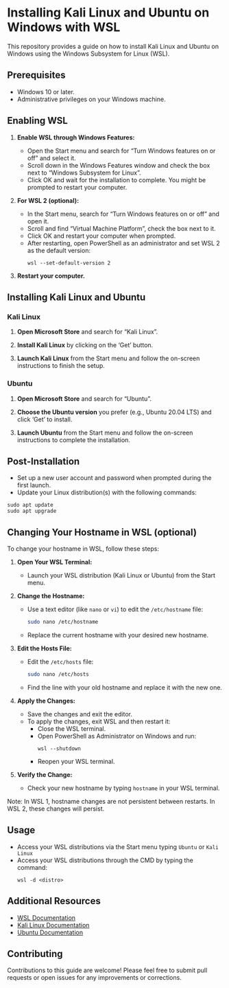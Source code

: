 # Installing Kali Linux and Ubuntu on Windows with WSL

This repository provides a guide on how to install Kali Linux and Ubuntu on Windows using the Windows Subsystem for Linux (WSL).

## Prerequisites

- Windows 10 or later.
- Administrative privileges on your Windows machine.

## Enabling WSL

1. **Enable WSL through Windows Features:**
   - Open the Start menu and search for “Turn Windows features on or off” and select it.
   - Scroll down in the Windows Features window and check the box next to “Windows Subsystem for Linux”.
   - Click OK and wait for the installation to complete. You might be prompted to restart your computer.

2. **For WSL 2 (optional):** 
   - In the Start menu, search for “Turn Windows features on or off” and open it.
   - Scroll and find “Virtual Machine Platform”, check the box next to it.
   - Click OK and restart your computer when prompted.
   - After restarting, open PowerShell as an administrator and set WSL 2 as the default version:
     ```
     wsl --set-default-version 2
     ```

3. **Restart your computer.**

## Installing Kali Linux and Ubuntu

### Kali Linux

1. **Open Microsoft Store** and search for “Kali Linux”.

2. **Install Kali Linux** by clicking on the ‘Get’ button.

3. **Launch Kali Linux** from the Start menu and follow the on-screen instructions to finish the setup.

### Ubuntu

1. **Open Microsoft Store** and search for “Ubuntu”.

2. **Choose the Ubuntu version** you prefer (e.g., Ubuntu 20.04 LTS) and click ‘Get’ to install.

3. **Launch Ubuntu** from the Start menu and follow the on-screen instructions to complete the installation.

## Post-Installation

- Set up a new user account and password when prompted during the first launch.
- Update your Linux distribution(s) with the following commands:
```
sudo apt update
sudo apt upgrade
```

## Changing Your Hostname in WSL (optional)

To change your hostname in WSL, follow these steps:

1. **Open Your WSL Terminal:**
   - Launch your WSL distribution (Kali Linux or Ubuntu) from the Start menu.

2. **Change the Hostname:**
   - Use a text editor (like `nano` or `vi`) to edit the `/etc/hostname` file:
     ```bash
     sudo nano /etc/hostname
     ```
   - Replace the current hostname with your desired new hostname.

3. **Edit the Hosts File:**
   - Edit the `/etc/hosts` file:
     ```bash
     sudo nano /etc/hosts
     ```
   - Find the line with your old hostname and replace it with the new one.

4. **Apply the Changes:**
   - Save the changes and exit the editor.
   - To apply the changes, exit WSL and then restart it:
     - Close the WSL terminal.
     - Open PowerShell as Administrator on Windows and run:
       ```
       wsl --shutdown
       ```
     - Reopen your WSL terminal.

5. **Verify the Change:**
   - Check your new hostname by typing `hostname` in your WSL terminal.

Note: In WSL 1, hostname changes are not persistent between restarts. In WSL 2, these changes will persist.

## Usage

- Access your WSL distributions via the Start menu typing ```Ubuntu``` or ```Kali Linux```
- Access your WSL distributions through the CMD by typing the command:
   ```
   wsl -d <distro>
   ```

## Additional Resources

- [WSL Documentation](https://docs.microsoft.com/en-us/windows/wsl/)
- [Kali Linux Documentation](https://www.kali.org/docs/)
- [Ubuntu Documentation](https://ubuntu.com/tutorials/command-line-for-beginners)

## Contributing

Contributions to this guide are welcome! Please feel free to submit pull requests or open issues for any improvements or corrections.
